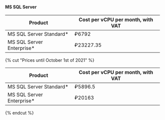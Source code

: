 #### MS SQL Server

Product | Cost per vCPU per month, with VAT
--- | ---
MS SQL Server Standard* | ₽6792
MS SQL Server Enterprise* | ₽23227.35

{% cut "Prices until October 1st of 2021" %}

Product | Cost per vCPU per month, with VAT
--- | ---
MS SQL Server Standard* | ₽5896.5
MS SQL Server Enterprise* | ₽20163

{% endcut %}
